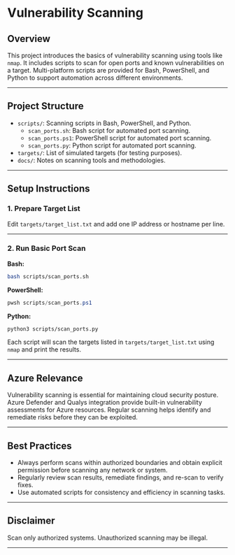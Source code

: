# Vulnerability Scanning

## Overview

This project introduces the basics of vulnerability scanning using tools like `nmap`. It includes scripts to scan for open ports and known vulnerabilities on a target. Multi-platform scripts are provided for Bash, PowerShell, and Python to support automation across different environments.

---

## Project Structure

- `scripts/`: Scanning scripts in Bash, PowerShell, and Python.
  - `scan_ports.sh`: Bash script for automated port scanning.
  - `scan_ports.ps1`: PowerShell script for automated port scanning.
  - `scan_ports.py`: Python script for automated port scanning.
- `targets/`: List of simulated targets (for testing purposes).
- `docs/`: Notes on scanning tools and methodologies.

---

## Setup Instructions

### 1. Prepare Target List

Edit `targets/target_list.txt` and add one IP address or hostname per line.

---

### 2. Run Basic Port Scan

**Bash:**
```bash
bash scripts/scan_ports.sh
```

**PowerShell:**
```powershell
pwsh scripts/scan_ports.ps1
```

**Python:**
```bash
python3 scripts/scan_ports.py
```

Each script will scan the targets listed in `targets/target_list.txt` using `nmap` and print the results.

---

## Azure Relevance

Vulnerability scanning is essential for maintaining cloud security posture. Azure Defender and Qualys integration provide built-in vulnerability assessments for Azure resources. Regular scanning helps identify and remediate risks before they can be exploited.

---

## Best Practices

- Always perform scans within authorized boundaries and obtain explicit permission before scanning any network or system.
- Regularly review scan results, remediate findings, and re-scan to verify fixes.
- Use automated scripts for consistency and efficiency in scanning tasks.

---

## Disclaimer

Scan only authorized systems. Unauthorized scanning may be illegal.

---